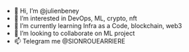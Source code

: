- 👋 Hi, I’m @julienbeney
- 👀 I’m interested in DevOps, ML, crypto, nft 
- 🌱 I’m currently learning Infra as a Code, blockchain, web3
- 💞️ I’m looking to collaborate on ML project
- 📫 Telegram me @SIONROUEARRIERE

<!---
julienbeney/julienbeney is a ✨ special ✨ repository because its `README.md` (this file) appears on your GitHub profile.
You can click the Preview link to take a look at your changes.
--->
